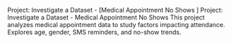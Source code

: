 Project: Investigate a Dataset - [Medical Appointment No Shows ]
Project: Investigate a Dataset - Medical Appointment No Shows  This project analyzes medical appointment data to study factors impacting attendance. Explores age, gender, SMS reminders, and no-show trends.
